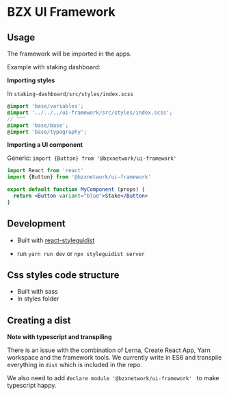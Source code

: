 # BZX UI Framework

## Usage
The framework will be imported in the apps.

Example with staking dashboard:

__Importing styles__

In `staking-dashboard/src/styles/index.scss`

```scss
@import 'base/variables';
@import '../../../ui-framework/src/styles/index.scss';
// ^^^
@import 'base/base';
@import 'base/typography';
```

__Importing a UI component__

Generic: `import {Button} from '@bzxnetwork/ui-framework'`

```jsx
import React from 'react'
import {Button} from '@bzxnetwork/ui-framework'

export default function MyComponent (props) {
  return <Button variant="blue">Stake</Button>
}
```

## Development

* Built with [react-styleguidist](https://react-styleguidist.js.org/)

* run `yarn run dev` or `npx styleguidist server`


## Css styles code structure

* Built with sass
* In styles folder


## Creating a dist

__Note with typescript and transpiling__

There is an issue with the combination of Lerna, Create React App, Yarn workspace and the framework tools. We currently write in ES6 and transpile everything in `dist` which is included in the repo.

We also need to add `declare module '@bzxnetwork/ui-framework'
` to make typescript happy.
